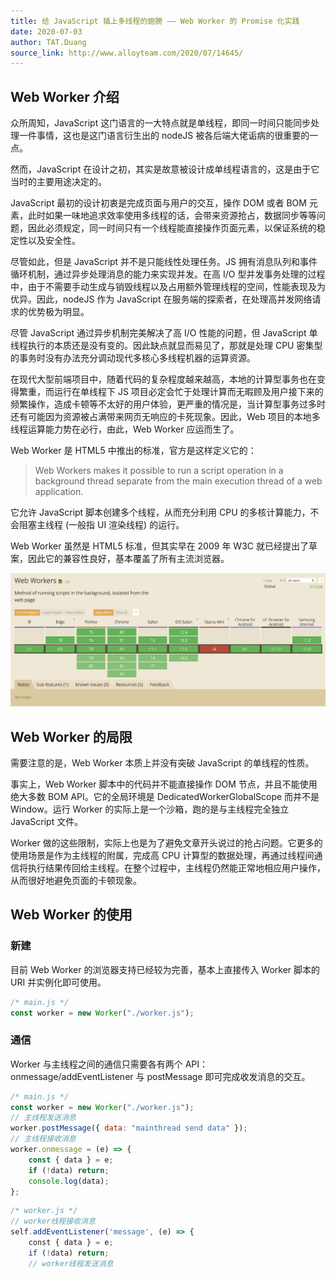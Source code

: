 ```yaml
---
title: 给 JavaScript 插上多线程的翅膀 —— Web Worker 的 Promise 化实践
date: 2020-07-03
author: TAT.Duang
source_link: http://www.alloyteam.com/2020/07/14645/
---
```


<!-- {% raw %} - for jekyll -->

## Web Worker 介绍

众所周知，JavaScript 这门语言的一大特点就是单线程，即同一时间只能同步处理一件事情，这也是这门语言衍生出的 nodeJS 被各后端大佬诟病的很重要的一点。

然而，JavaScript 在设计之初，其实是故意被设计成单线程语言的，这是由于它当时的主要用途决定的。

JavaScript 最初的设计初衷是完成页面与用户的交互，操作 DOM 或者 BOM 元素，此时如果一味地追求效率使用多线程的话，会带来资源抢占，数据同步等等问题，因此必须规定，同一时间只有一个线程能直接操作页面元素，以保证系统的稳定性以及安全性。

尽管如此，但是 JavaScript 并不是只能线性处理任务。JS 拥有消息队列和事件循环机制，通过异步处理消息的能力来实现并发。在高 I/O 型并发事务处理的过程中，由于不需要手动生成与销毁线程以及占用额外管理线程的空间，性能表现及为优异。因此，nodeJS 作为 JavaScript 在服务端的探索者，在处理高并发网络请求的优势极为明显。

尽管 JavaScript 通过异步机制完美解决了高 I/O 性能的问题，但 JavaScript 单线程执行的本质还是没有变的。因此缺点就显而易见了，那就是处理 CPU 密集型的事务时没有办法充分调动现代多核心多线程机器的运算资源。

在现代大型前端项目中，随着代码的复杂程度越来越高，本地的计算型事务也在变得繁重，而运行在单线程下 JS 项目必定会忙于处理计算而无暇顾及用户接下来的频繁操作，造成卡顿等不太好的用户体验，更严重的情况是，当计算型事务过多时还有可能因为资源被占满带来网页无响应的卡死现象。因此，Web 项目的本地多线程运算能力势在必行，由此，Web Worker 应运而生了。

Web Worker 是 HTML5 中推出的标准，官方是这样定义它的：

> Web Workers makes it possible to run a script operation in a background thread separate from the main execution thread of a web application.

它允许 JavaScript 脚本创建多个线程，从而充分利用 CPU 的多核计算能力，不会阻塞主线程 (一般指 UI 渲染线程) 的运行。

Web Worker 虽然是 HTML5 标准，但其实早在 2009 年 W3C 就已经提出了草案，因此它的兼容性良好，基本覆盖了所有主流浏览器。

![20200703113954](https://raw.githubusercontent.com/kelekexiao123/blog-storage/master/images/20200703113954.png)

## Web Worker 的局限

需要注意的是，Web Worker 本质上并没有突破 JavaScript 的单线程的性质。

事实上，Web Worker 脚本中的代码并不能直接操作 DOM 节点，并且不能使用绝大多数 BOM API。它的全局环境是 DedicatedWorkerGlobalScope 而并不是 Window。运行 Worker 的实际上是一个沙箱，跑的是与主线程完全独立 JavaScript 文件。

Worker 做的这些限制，实际上也是为了避免文章开头说过的抢占问题。它更多的使用场景是作为主线程的附属，完成高 CPU 计算型的数据处理，再通过线程间通信将执行结果传回给主线程。在整个过程中，主线程仍然能正常地相应用户操作，从而很好地避免页面的卡顿现象。

## Web Worker 的使用

### 新建

目前 Web Worker 的浏览器支持已经较为完善，基本上直接传入 Worker 脚本的 URI 并实例化即可使用。

```javascript
/* main.js */
const worker = new Worker("./worker.js");
```

### 通信

Worker 与主线程之间的通信只需要各有两个 API：onmessage/addEventListener 与 postMessage 即可完成收发消息的交互。

```javascript
/* main.js */
const worker = new Worker("./worker.js");
// 主线程发送消息
worker.postMessage({ data: "mainthread send data" });
// 主线程接收消息
worker.onmessage = (e) => {
    const { data } = e;
    if (!data) return;
    console.log(data);
};
```

```javascript
/* worker.js */
// worker线程接收消息
self.addEventListener('message', (e) => {
    const { data } = e;
    if (!data) return;
    // worker线程发送消息
```


<!-- {% endraw %} - for jekyll -->